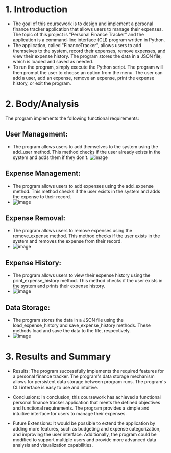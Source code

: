 # 1. Introduction
* The goal of this coursework is to design and implement a personal finance tracker application that allows users to manage their expenses. The topic of this project is "Personal Finance Tracker" and the application is a command-line interface (CLI) program written in Python.
* The application, called "FinanceTracker", allows users to add themselves to the system, record their expenses, remove expenses, and view their expense history. The program stores the data in a JSON file, which is loaded and saved as needed.
* To run the program, simply execute the Python script. The program will then prompt the user to choose an option from the menu. The user can add a user, add an expense, remove an expense, print the expense history, or exit the program.

# 2. Body/Analysis
The program implements the following functional requirements:
## User Management: 
* The program allows users to add themselves to the system using the add_user method. This method checks if the user already exists in the system and adds them if they don't. 
  ![image](https://github.com/Sce-Q/Finance-Tracker/assets/157913107/ef6a8298-4f39-4e76-96fc-f8aec1d4fbe0)

## Expense Management:
* The program allows users to add expenses using the add_expense method. This method checks if the user exists in the system and adds the expense to their record.
* ![image](https://github.com/Sce-Q/Finance-Tracker/assets/157913107/716dd4a2-90f9-461c-b747-8ca15a092c7c)

## Expense Removal: 
* The program allows users to remove expenses using the remove_expense method. This method checks if the user exists in the system and removes the expense from their record.
* ![image](https://github.com/Sce-Q/Finance-Tracker/assets/157913107/c2664e8a-adfc-4e4d-a974-f67803c15aa0)

## Expense History:
* The program allows users to view their expense history using the print_expense_history method. This method checks if the user exists in the system and prints their expense history.
* ![image](https://github.com/Sce-Q/Finance-Tracker/assets/157913107/82bccec9-ed2c-4cda-be97-980cb699cc78)

## Data Storage:
* The program stores the data in a JSON file using the load_expense_history and save_expense_history methods. These methods load and save the data to the file, respectively.
* ![image](https://github.com/Sce-Q/Finance-Tracker/assets/157913107/eaeff7bf-d40f-4aec-897c-9bb0dca76673)


# 3. Results and Summary
* Results: The program successfully implements the required features for a personal finance tracker. The program's data storage mechanism allows for persistent data storage between program runs. The program's CLI interface is easy to use and intuitive.

* Conclusions: In conclusion, this coursework has achieved a functional personal finance tracker application that meets the defined objectives and functional requirements. The program provides a simple and intuitive interface for users to manage their expenses.

* Future Extensions: It would be possible to extend the application by adding more features, such as budgeting and expense categorization, and improving the user interface. Additionally, the program could be modified to support multiple users and provide more advanced data analysis and visualization capabilities.

